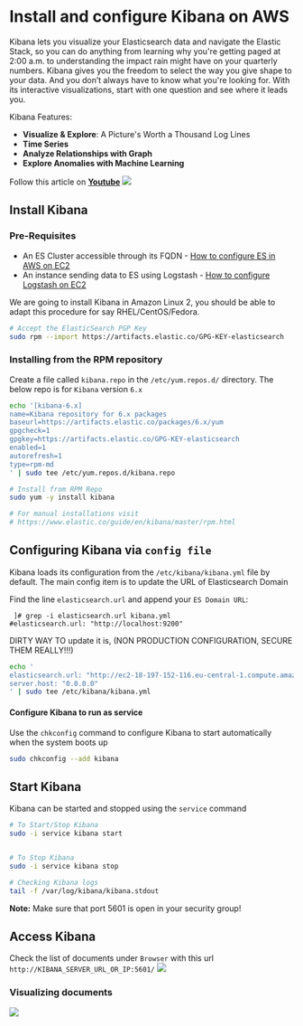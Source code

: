 # Install and configure Kibana on AWS
Kibana lets you visualize your Elasticsearch data and navigate the Elastic Stack, so you can do anything from learning why you're getting paged at 2:00 a.m. to understanding the impact rain might have on your quarterly numbers. Kibana gives you the freedom to select the way you give shape to your data. And you don’t always have to know what you're looking for. With its interactive visualizations, start with one question and see where it leads you.

Kibana Features:
 - **Visualize & Explore**: A Picture's Worth a Thousand Log Lines
 - **Time Series**
 - **Analyze Relationships with Graph**
 - **Explore Anomalies with Machine Learning**


Follow this article on **[Youtube](https://www.youtube.com/channel/UC_evcfxhjjui5hChhLE08tQ/playlists)**
![](https://raw.githubusercontent.com/miztiik/elk-stack/master/images/Kibana-Dashboards.gif)
## Install Kibana

### Pre-Requisites
 - An ES Cluster accessible through its FQDN - [How to configure ES in AWS on EC2](https://github.com/miztiik/elk-stack/tree/master/ElasticSearch)
- An instance sending data to ES using Logstash - [How to configure Logstash on EC2](https://github.com/miztiik/elk-stack/tree/master/Logstash)

We are going to install Kibana in Amazon Linux 2, you should be able to adapt this procedure for say RHEL/CentOS/Fedora.

```sh
# Accept the ElasticSearch PGP Key
sudo rpm --import https://artifacts.elastic.co/GPG-KEY-elasticsearch
```
### Installing from the RPM repository
Create a file called `kibana.repo` in the `/etc/yum.repos.d/` directory. The below repo is for `Kibana` version `6.x`
```sh
echo '[kibana-6.x]
name=Kibana repository for 6.x packages
baseurl=https://artifacts.elastic.co/packages/6.x/yum
gpgcheck=1
gpgkey=https://artifacts.elastic.co/GPG-KEY-elasticsearch
enabled=1
autorefresh=1
type=rpm-md
' | sudo tee /etc/yum.repos.d/kibana.repo

# Install from RPM Repo
sudo yum -y install kibana

# For manual installations visit
# https://www.elastic.co/guide/en/kibana/master/rpm.html
```

## Configuring Kibana via `config file`
Kibana loads its configuration from the `/etc/kibana/kibana.yml` file by default. The main config item is to update the URL  of Elasticsearch Domain

Find the line `elasticsearch.url` and append your `ES Domain URL`:
```pr
 ]# grep -i elasticsearch.url kibana.yml
#elasticsearch.url: "http://localhost:9200"
```
DIRTY WAY TO update it is, (NON PRODUCTION CONFIGURATION, SECURE THEM REALLY!!!)
```sh
echo '
elasticsearch.url: "http://ec2-18-197-152-116.eu-central-1.compute.amazonaws.com:9200/" 
server.host: "0.0.0.0"
' | sudo tee /etc/kibana/kibana.yml
```


#### Configure Kibana to run as service

Use the `chkconfig` command to configure Kibana to start automatically when the system boots up
```sh
sudo chkconfig --add kibana
```
## Start Kibana
Kibana can be started and stopped using the `service` command
```sh
# To Start/Stop Kibana 
sudo -i service kibana start


# To Stop Kibana 
sudo -i service kibana stop

# Checking Kibana logs
tail -f /var/log/kibana/kibana.stdout
```
**Note:** Make sure that port 5601 is open in your security group!


## Access Kibana
Check the list of documents under `Browser` with this url `http://KIBANA_SERVER_URL_OR_IP:5601/`
![](https://raw.githubusercontent.com/miztiik/elk-stack/master/images/Kibana-Dashboards-00.png)

### Visualizing documents
![](https://raw.githubusercontent.com/miztiik/elk-stack/master/images/Kibana-Dashboards-01.png)